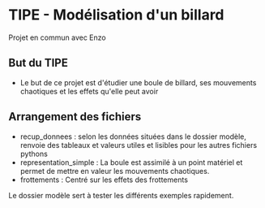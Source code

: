 # TIPE - Modélisation d'un billard

Projet en commun avec Enzo

## But du TIPE
- Le but de ce projet est d'étudier une boule de billard, ses mouvements chaotiques et les effets qu'elle peut avoir

## Arrangement des fichiers
 - recup_donnees : selon les données situées dans le dossier modèle, renvoie des tableaux et valeurs utiles et lisibles pour les autres fichiers pythons
 - representation_simple : La boule est assimilé à un point matériel et permet de mettre en valeur les mouvements chaotiques.
 - frottements : Centré sur les effets des frottements

 Le dossier modèle sert à tester les différents exemples rapidement.

